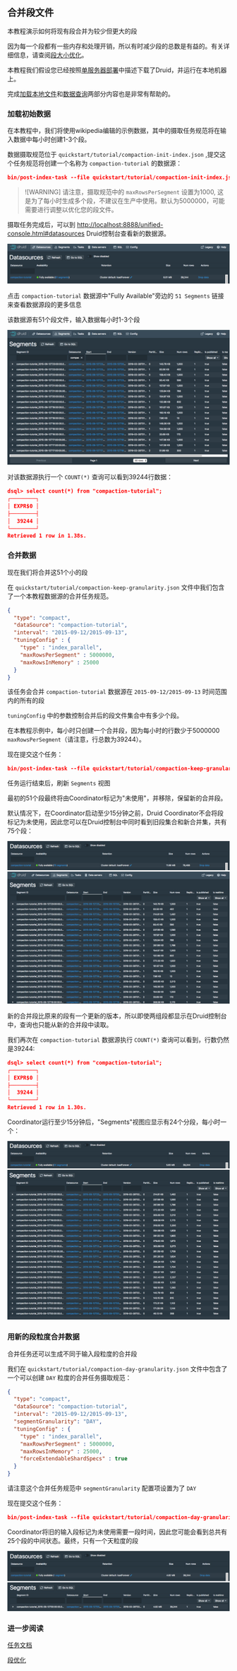 <!-- toc -->

<script async src="https://pagead2.googlesyndication.com/pagead/js/adsbygoogle.js"></script>
<ins class="adsbygoogle"
     style="display:block; text-align:center;"
     data-ad-layout="in-article"
     data-ad-format="fluid"
     data-ad-client="ca-pub-8828078415045620"
     data-ad-slot="7586680510"></ins>
<script>
     (adsbygoogle = window.adsbygoogle || []).push({});
</script>

## 合并段文件

本教程演示如何将现有段合并为较少但更大的段

因为每一个段都有一些内存和处理开销，所以有时减少段的总数是有益的。有关详细信息，请查阅[段大小优化](../operations/segmentSizeOpt.md)。

本教程我们假设您已经按照[单服务器部署](../GettingStarted/chapter-3.md)中描述下载了Druid，并运行在本地机器上。

完成[加载本地文件](tutorial-batch.md)和[数据查询](./chapter-4.md)两部分内容也是非常有帮助的。

### 加载初始数据

在本教程中，我们将使用wikipedia编辑的示例数据，其中的摄取任务规范将在输入数据中每小时创建1-3个段。

数据摄取规范位于 `quickstart/tutorial/compaction-init-index.json` ,提交这个任务规范将创建一个名称为 `compaction-tutorial` 的数据源：

```json
bin/post-index-task --file quickstart/tutorial/compaction-init-index.json --url http://localhost:8081
```

> ![WARNING] 
> 请注意，摄取规范中的 `maxRowsPerSegment` 设置为1000, 这是为了每小时生成多个段，不建议在生产中使用。默认为5000000，可能需要进行调整以优化您的段文件。

摄取任务完成后，可以到 [http://localhost:8888/unified-console.html#datasources](http://localhost:8888/unified-console.html#datasources) Druid控制台查看新的数据源。

![](img-8/tutorial-compaction-01.png)

点击 `compaction-tutorial` 数据源中"Fully Available"旁边的 `51 Segments` 链接来查看数据源段的更多信息

该数据源有51个段文件，输入数据每小时1-3个段

![](img-8/tutorial-compaction-02.png)

对该数据源执行一个 `COUNT(*)` 查询可以看到39244行数据：

```json
dsql> select count(*) from "compaction-tutorial";
┌────────┐
│ EXPR$0 │
├────────┤
│  39244 │
└────────┘
Retrieved 1 row in 1.38s.
```

### 合并数据

现在我们将合并这51个小的段

在 `quickstart/tutorial/compaction-keep-granularity.json` 文件中我们包含了一个本教程数据源的合并任务规范。

```json
{
  "type": "compact",
  "dataSource": "compaction-tutorial",
  "interval": "2015-09-12/2015-09-13",
  "tuningConfig" : {
    "type" : "index_parallel",
    "maxRowsPerSegment" : 5000000,
    "maxRowsInMemory" : 25000
  }
}
```

该任务会合并 `compaction-tutorial` 数据源在 `2015-09-12/2015-09-13` 时间范围内的所有的段

`tuningConfig` 中的参数控制合并后的段文件集合中有多少个段。

在本教程示例中，每小时只创建一个合并段，因为每小时的行数少于5000000 `maxRowsPerSegment`（请注意，行总数为39244）。

现在提交这个任务：
```json
bin/post-index-task --file quickstart/tutorial/compaction-keep-granularity.json --url http://localhost:8081
```

任务运行结束后，刷新 `Segments` 视图

最初的51个段最终将由Coordinator标记为"未使用"，并移除，保留新的合并段。

默认情况下，在Coordinator启动至少15分钟之前，Druid Coordinator不会将段标记为未使用，因此您可以在Druid控制台中同时看到旧段集合和新合并集，共有75个段：

![](img-8/tutorial-compaction-03.png)
![](img-8/tutorial-compaction-04.png)

新的合并段比原来的段有一个更新的版本，所以即使两组段都显示在Druid控制台中，查询也只能从新的合并段中读取。

我们再次在 `compaction-tutorial` 数据源执行 `COUNT(*)` 查询可以看到，行数仍然是39244:
```json
dsql> select count(*) from "compaction-tutorial";
┌────────┐
│ EXPR$0 │
├────────┤
│  39244 │
└────────┘
Retrieved 1 row in 1.30s.
```

Coordinator运行至少15分钟后，"Segments"视图应显示有24个分段，每小时一个：

![](img-8/tutorial-compaction-05.png)
![](img-8/tutorial-compaction-06.png)

### 用新的段粒度合并数据

合并任务还可以生成不同于输入段粒度的合并段

我们在 `quickstart/tutorial/compaction-day-granularity.json` 文件中包含了一个可以创建 `DAY` 粒度的合并任务摄取规范：

```json
{
  "type": "compact",
  "dataSource": "compaction-tutorial",
  "interval": "2015-09-12/2015-09-13",
  "segmentGranularity": "DAY",
  "tuningConfig" : {
    "type" : "index_parallel",
    "maxRowsPerSegment" : 5000000,
    "maxRowsInMemory" : 25000,
    "forceExtendableShardSpecs" : true
  }
}
```

请注意这个合并任务规范中 `segmentGranularity` 配置项设置为了 `DAY`

现在提交这个任务：
```json
bin/post-index-task --file quickstart/tutorial/compaction-day-granularity.json --url http://localhost:8081
```

Coordinator将旧的输入段标记为未使用需要一段时间，因此您可能会看到总共有25个段的中间状态。最终，只有一个天粒度的段

![](img-8/tutorial-compaction-07.png)
![](img-8/tutorial-compaction-08.png)

### 进一步阅读
[任务文档](../DataIngestion/taskrefer.md)

[段优化](../operations/segmentSizeOpt.md)